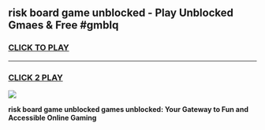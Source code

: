 
## risk board game unblocked - Play Unblocked Gmaes & Free #gmblq
<h3>
<a href="https://news.freeplayer.one?title=risk_board_game_unblocked&ref=03M">CLICK TO PLAY</a></h3>
<hr>

<h3>
<a href="https://news.freeplayer.one?title=risk_board_game_unblocked&ref=03M">CLICK 2 PLAY</a>
  
</h3>

<a href="https://news.freeplayer.one?title=risk_board_game_unblocked&ref=03M"><img src="https://clearcache.store/games.png"></a>


**risk board game unblocked games unblocked: Your Gateway to Fun and Accessible Online Gaming**
